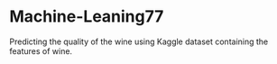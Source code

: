 # Machine-Leaning77
Predicting the quality of the wine using Kaggle dataset containing the features of wine. 
